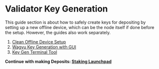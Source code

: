 # Validator Key Generation

This guide section is about how to safely create keys for depositing by setting up a new offline device, which can be the node itself if done before the setup. However, the guides also work separately.

1. [Clean Offline Device Setup](./01-device-setup.md)
2. [Wagyu Key Generation with GUI](./02-lukso-wagyu.md)
3. [Key Gen Terminal Tool](./03-lukso-deposit-cli.md)

**Continue with making Deposits: [Staking Launchpad](/validator-key-stake/)**
